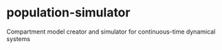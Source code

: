 # population-simulator
Compartment model creator and simulator for continuous-time dynamical systems
